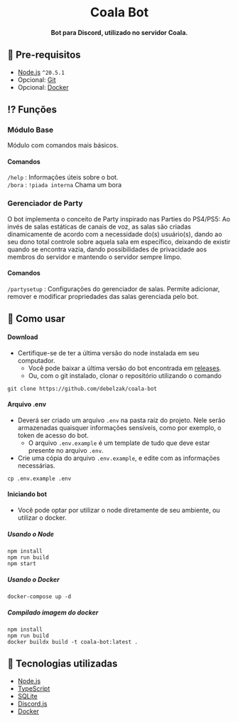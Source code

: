 <h1 align="center"> Coala Bot </h1>
<h4 align="center"> Bot para Discord, utilizado no servidor Coala. </h1>

## 🚧 Pre-requisitos

- [Node.js](https://nodejs.org/) `^20.5.1`
- Opcional: [Git](https://git-scm.com/)
- Opcional: [Docker](https://www.docker.com/)

## ⁉️ Funções

### Módulo Base
Módulo com comandos mais básicos.

#### Comandos
`/help` : Informações úteis sobre o bot.</br>
`/bora` : `!piada interna` Chama um bora</br>

### Gerenciador de Party
O bot implementa o conceito de Party inspirado nas Parties do PS4/PS5: Ao invés de salas estáticas de canais de voz, as salas são criadas dinamicamente de acordo com a necessidade do(s) usuário(s), dando ao seu dono total controle sobre aquela sala em específico, deixando de existir quando se encontra vazia, dando possibilidades de privacidade aos membros do servidor e mantendo o servidor sempre limpo.

#### Comandos
`/partysetup` : Configurações do gerenciador de salas. Permite adicionar, remover e modificar propriedades das salas gerenciada pelo bot.</br>

## 📝 Como usar

#### Download
- Certifique-se de ter a última versão do node instalada em seu computador. 
  - Você pode baixar a última versão do bot encontrada em [releases](https://github.com/debelzak/coala-bot/releases).
  - Ou, com o git instalado, clonar o repositório utilizando o comando
```shell
git clone https://github.com/debelzak/coala-bot
```

#### Arquivo .env
- Deverá ser criado um arquivo `.env` na pasta raíz do projeto. Nele serão armazenadas quaisquer informações sensíveis, como por exemplo, o token de acesso do bot.
  - O arquivo `.env.example` é um template de tudo que deve estar presente no arquivo `.env`.
- Crie uma cópia do arquivo `.env.example`, e edite com as informações necessárias.
```shell
cp .env.example .env
```

#### Iniciando bot
- Você pode optar por utilizar o node diretamente de seu ambiente, ou utilizar o docker.

##### Usando o Node
```shell
npm install
npm run build
npm start
```

##### Usando o Docker
```shell
docker-compose up -d
```

##### Compilado imagem do docker
```shell
npm install
npm run build
docker buildx build -t coala-bot:latest .
```

## 🌟 Tecnologias utilizadas
- [Node.js](https://nodejs.org/)
- [TypeScript](https://www.typescriptlang.org/)
- [SQLite](https://www.sqlite.org/)
- [Discord.js](https://discord.js.org/)
- [Docker](https://www.docker.com/)